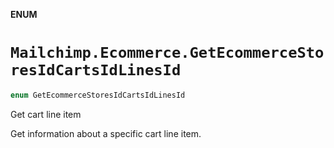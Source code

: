 **ENUM**

# `Mailchimp.Ecommerce.GetEcommerceStoresIdCartsIdLinesId`

```swift
enum GetEcommerceStoresIdCartsIdLinesId
```

Get cart line item

Get information about a specific cart line item.
